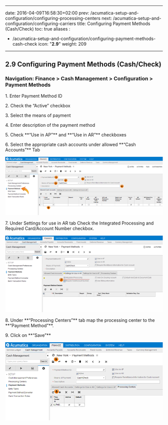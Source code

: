 
---
date: 2016-04-09T16:58:30+02:00
prev: /acumatica-setup-and-configuration/configuring-processing-centers
next: /acumatica-setup-and-configuration/configuring-carriers
title: Configuring Payment Methods (Cash/Check)
toc: true
aliases :
  - /acumatica-setup-and-configuration/configuring-payment-methods-cash-check
icon: "<b>2.9</b>"
weight: 209
---

## 2.9 Configuring Payment Methods (Cash/Check)

### Navigation: Finance > Cash Management > Configuration > Payment Methods

<p>1. Enter Payment Method ID</p>

<p>2. Check the “Active” checkbox</p>

<p>3. Select the means of payment</p>

<p>4. Enter description of the payment method</p>

<p>5. Check **“Use in AP”** and **“Use in AR”** checkboxes</p>

<p>6. Select the appropriate cash accounts under allowed **“Cash Accounts”** Tab</p>

![configuring-payment-methods-cash-check-1](images/configuring-payment-methods-cash-check-1.png?classes=shadow)

<p>7. Under Settings for use in AR tab Check the Integrated Processing and Required Card/Account Number
checkbox.</p>

![configuring-payment-methods-cash-check-2](images/configuring-payment-methods-cash-check-2.png?classes=shadow)

<p>8. Under **“Processing Centers”** tab map the processing center to the **“Payment Method”**.</p>

<p>9. Click on **“Save”**</p>

![configuring-payment-methods-cash-check-3](images/configuring-payment-methods-cash-check-3.png?classes=shadow)
